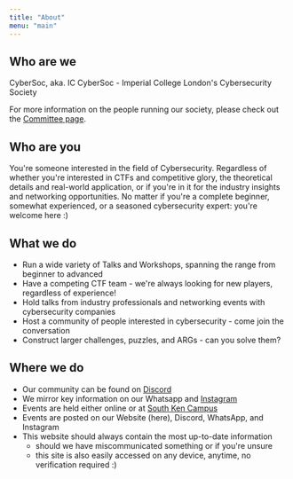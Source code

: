 ```yaml
---
title: "About"
menu: "main"
---
```


## Who are we

CyberSoc, aka. IC CyberSoc - Imperial College London's Cybersecurity Society

For more information on the people running our society, please check out the [Committee page](/committee/).

## Who are you

You're someone interested in the field of Cybersecurity.
Regardless of whether you're interested in CTFs and competitive glory, the theoretical details and real-world application, or if you're in it for the industry insights and networking opportunities.
No matter if you're a complete beginner, somewhat experienced, or a seasoned cybersecurity expert: you're welcome here :)

## What we do

- Run a wide variety of Talks and Workshops, spanning the range from beginner to advanced
- Have a competing CTF team - we're always looking for new players, regardless of experience!
- Hold talks from industry professionals and networking events with cybersecurity companies
- Host a community of people interested in cybersecurity - come join the conversation
- Construct larger challenges, puzzles, and ARGs - can you solve them?

## Where we do

- Our community can be found on [Discord](https://discord.com/invite/j9QrDEyCXh)
- We mirror key information on our Whatsapp and [Instagram](https://www.instagram.com/iccybersoc/)
- Events are held either online or at [South Ken Campus](https://www.imperial.ac.uk/visit/campuses/south-kensington/)
- Events are posted on our Website (here), Discord, WhatsApp, and Instagram
- This website should always contain the most up-to-date information
  - should we have miscommunicated something or if you're unsure
  - this site is also easily accessed on any device, anytime, no verification required :)
